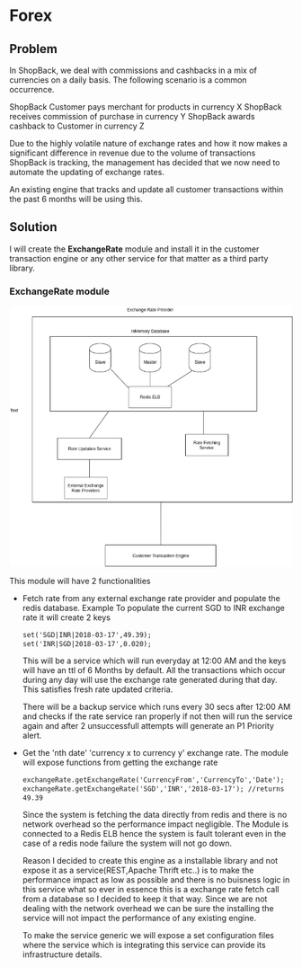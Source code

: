 # Forex

## Problem
In ShopBack, we deal with commissions and cashbacks in a mix of currencies on a daily basis. The following scenario is a common occurrence.

ShopBack Customer pays merchant for products in currency X
ShopBack receives commission of purchase in currency Y
ShopBack awards cashback to Customer in currency Z

Due to the highly volatile nature of exchange rates and how it now makes a significant difference in revenue due to the volume of transactions ShopBack is tracking, the management has decided that we now need to automate the updating of exchange rates.

An existing engine that tracks and update all customer transactions within the past 6 months will be using this.


## Solution

I will create the **ExchangeRate** module and install it in the customer transaction engine or any other service for that matter as a third party library.



### ExchangeRate module
![Diagram](https://github.com/frozenblood07/sb/blob/master/forex/forex_solution_dia.png)




This module will have 2 functionalities 
- Fetch rate from any external exchange rate provider and populate the redis database. 
  Example To populate the current SGD to INR exchange rate it will create 2 keys
  ```
  set('SGD|INR|2018-03-17',49.39);
  set('INR|SGD|2018-03-17',0.020);
  
  ```
  This will be a service which will run everyday at 12:00 AM and the keys will have an ttl of 6 Months by default. All the     transactions which occur during any day will use the exchange rate generated during that day. This satisfies fresh rate       updated criteria.
  
  There will be a backup service which runs every 30 secs after 12:00 AM and checks if the rate service ran properly if not     then will run the service again and after 2 unsuccessfull attempts will generate an P1 Priority alert.
  
  
 - Get the 'nth date' 'currency x to currency y' exchange rate. The module will expose functions from getting the exchange      rate
   ```
   exchangeRate.getExchangeRate('CurrencyFrom','CurrencyTo','Date');
   exchangeRate.getExchangeRate('SGD','INR','2018-03-17'); //returns 49.39
   ```
   Since the system is fetching the data directly from redis and there is no network overhead so the performance impact          negligible.
   The Module is connected to a Redis ELB hence the system is fault tolerant even in the case of a redis node failure the        system will not go down.
   
   Reason I decided to create this engine as a installable library and not expose it as a service(REST,Apache Thrift etc..)      is to make the performance impact as low as possible and there is no buisness logic in this service what so ever in          essence this is a exchange rate fetch call from a database so I decided to keep it that way. Since we are not dealing with    the network overhead we can be sure the installing the service will not impact the performance of any existing engine.
   
   To make the service generic we will expose a set configuration files where the service which is integrating this service      can provide its infrastructure details.   
